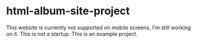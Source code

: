 # html-album-site-project
This website is currently not supported on mobile screens, I'm still working on it.
This is not a startup.
This is an example project.
